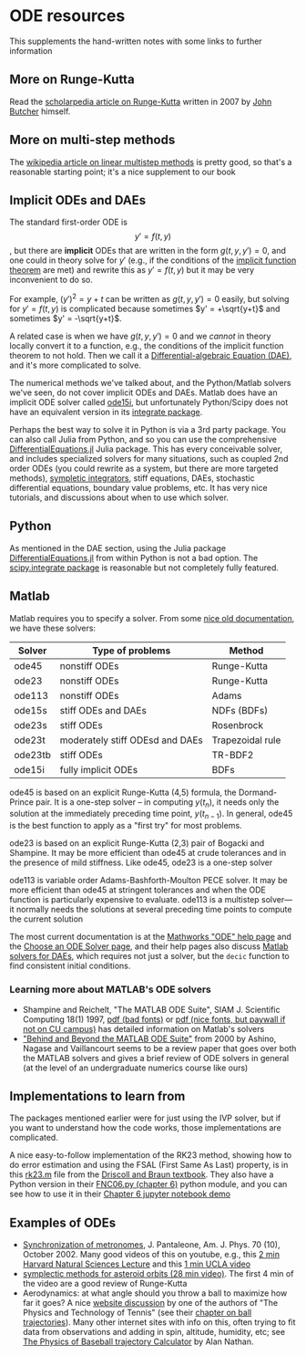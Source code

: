 # ODE resources

This supplements the hand-written notes with some links to further information

## More on Runge-Kutta
Read the [scholarpedia article on Runge-Kutta](http://www.scholarpedia.org/article/Runge-Kutta_methods) written in 2007 by [John Butcher](https://en.wikipedia.org/wiki/John_C._Butcher) himself.

## More on multi-step methods
The [wikipedia article on linear multistep methods](https://en.wikipedia.org/wiki/Linear_multistep_method) is pretty good, so that's a reasonable starting point; it's a nice supplement to our book

## Implicit ODEs and DAEs

The standard first-order ODE is $$y' = f(t,y)$$, but there are **implicit** ODEs that are written in the form $g(t,y,y')=0$, and one could in theory solve for $y'$ (e.g., if the conditions of the [implicit function theorem](https://en.wikipedia.org/wiki/Implicit_function_theorem) are met) and rewrite this as $y'=f(t,y)$ but it may be very inconvenient to do so.

For example, $(y')^2 = y + t$ can be written as $g(t,y,y')=0$ easily, but solving for $y'=f(t,y)$ is complicated because sometimes $y' = +\sqrt{y+t}$ and sometimes $y' = -\sqrt{y+t}$.

A related case is when we have $g(t,y,y')=0$ and we *cannot* in theory locally convert it to a function, e.g., the conditions of the implicit function theorem to not hold.  Then we call it a [Differential-algebraic Equation (DAE)](https://en.wikipedia.org/wiki/Differential-algebraic_system_of_equations), and it's more complicated to solve.

The numerical methods we've talked about, and the Python/Matlab solvers we've seen, do not cover implicit ODEs and DAEs.  Matlab does have an implicit ODE solver called [ode15i](https://www.mathworks.com/help/matlab/ref/ode15i.html), but unfortunately Python/Scipy does not have an equivalent version in its [integrate package](https://docs.scipy.org/doc/scipy/reference/integrate.html).

Perhaps the best way to solve it in Python is via a 3rd party package. You can also call Julia from Python, and so you can use the comprehensive [DifferentialEquations.jl](https://diffeq.sciml.ai/stable/#Installing-from-Python) Julia package. This has every conceivable solver, and includes specialized solvers for many situations, such as coupled 2nd order ODEs (you could rewrite as a system, but there are more targeted methods), [sympletic integrators](https://en.wikipedia.org/wiki/Symplectic_integrator), stiff equations, DAEs, stochastic differential equations, boundary value problems, etc.  It has very nice tutorials, and discussions about when to use which solver.

## Python
As mentioned in the DAE section, using the Julia package  [DifferentialEquations.jl](https://diffeq.sciml.ai) from within Python is not a bad option.  The [scipy.integrate package](https://docs.scipy.org/doc/scipy/reference/integrate.html) is reasonable but not completely fully featured.

## Matlab
Matlab requires you to specify a solver.  From some [nice old documentation](http://eaton.math.rpi.edu/faculty/holmes/courses/csums/spring09/resources/ode.help.pdf), we have these solvers:

| Solver      | Type of problems | Method |
| ----------- | ----------- | ---- |
| ode45      | nonstiff ODEs       | Runge-Kutta
| ode23   | nonstiff ODEs        | Runge-Kutta
| ode113 | nonstiff ODEs  | Adams  |
| ode15s   | stiff ODEs and DAEs  |  NDFs (BDFs) |
| ode23s   |  stiff ODEs | Rosenbrock  |
| ode23t   | moderately stiff ODEsd and DAEs  |  Trapezoidal rule |
| ode23tb  | stiff ODEs  | TR-BDF2  |
| ode15i   | fully implicit ODEs  | BDFs  |

ode45 is based on an explicit Runge-Kutta (4,5) formula, the Dormand-Prince pair. It is a one-step solver – in computing $y(t_n)$, it needs only the solution at the immediately preceding time point, $y(t_{n-1})$. In general, ode45 is the best function to apply as a "first
try" for most problems.

ode23 is based on an explicit Runge-Kutta (2,3) pair of Bogacki and Shampine. It may be more efficient than ode45 at crude tolerances and in the presence of mild stiffness. Like ode45, ode23 is a one-step solver

ode113 is variable order Adams-Bashforth-Moulton PECE solver. It may be more efficient than ode45 at stringent tolerances and when the ODE function is particularly expensive to evaluate. ode113 is a multistep solver—it normally needs the solutions at several preceding time points to compute the current solution

The most current documentation is at the [Mathworks "ODE" help page](https://www.mathworks.com/help/matlab/ordinary-differential-equations.html) and the [Choose an ODE Solver page](https://www.mathworks.com/help/matlab/math/choose-an-ode-solver.html), and their help pages also discuss [Matlab solvers for DAEs](https://www.mathworks.com/help/matlab/math/solve-differential-algebraic-equations-daes.html), which requires not just a solver, but the `decic` function to find consistent initial conditions.

### Learning more about MATLAB's ODE solvers
- Shampine and Reichelt, "The MATLAB ODE Suite", SIAM J. Scientific Computing 18(1) 1997, [pdf (bad fonts)](https://people.eecs.berkeley.edu/~wkahan/Math128/ODEsuite.pdf) or [pdf (nice fonts, but paywall if not on CU campus)](https://epubs.siam.org/doi/pdf/10.1137/S1064827594276424) has detailed information on Matlab's solvers
- ["Behind and Beyond the MATLAB ODE Suite"](http://image.sciencenet.cn/olddata/kexue.com.cn/bbs/upload/16391Behind%20and%20Beyond%20the%20MATLAB%20ODE.pdf) from 2000 by Ashino, Nagase and Vaillancourt seems to be a review paper that goes over both the MATLAB solvers and gives a brief review of ODE solvers in general (at the level of an undergraduate numerics course like ours)

## Implementations to learn from
The packages mentioned earlier were for just using the IVP solver, but if you want to understand how the code works, those implementations are complicated.

A nice easy-to-follow implementation of the RK23 method, showing how to do error estimation and using the FSAL (First Same As Last) property, is in this [rk23.m](https://github.com/tobydriscoll/fnc-extras/blob/master/fnc/rk23.m) file from the [Driscoll and Braun textbook](http://tobydriscoll.net/project/fnc/). They also have a Python version in their [FNC06.py (chapter 6)](https://github.com/tobydriscoll/fnc-extras/blob/master/python/FNC06.py) python module, and you can see how to use it in their [Chapter 6 jupyter notebook demo](https://github.com/tobydriscoll/fnc-extras/blob/master/python/Chapter06.ipynb)

## Examples of ODEs

- [Synchronization of metronomes](http://www.math.pitt.edu/~bard/classes/mth3380/syncpapers/metronome.pdf), J. Pantaleone, Am. J. Phys. 70 (10), October 2002. Many good videos of this on youtube, e.g., this [2 min Harvard Natural Sciences Lecture](https://youtu.be/Aaxw4zbULMs) and this [1 min UCLA video](https://youtu.be/T58lGKREubo)
- [symplectic methods for asteroid orbits (28 min video)](https://youtu.be/zLnIWwvfuo4).  The first 4 min of the video are a good review of Runge-Kutta
- Aerodynamics: at what angle should you throw a ball to maximize how far it goes? A nice [website discussion](http://www.physics.usyd.edu.au/~cross/TRAJECTORIES/Trajectories.html) by one of the authors of "The Physics and Technology of Tennis" (see their [chapter on ball trajectories](http://www.physics.usyd.edu.au/~cross/TRAJECTORIES/42.%20Ball%20Trajectories.pdf)). Many other internet sites with info on this, often trying to fit data from observations and adding in spin, altitude, humidity, etc; see [The Physics of Baseball trajectory Calculator](http://baseball.physics.illinois.edu/trajectory-calculator-new3D.html) by Alan Nathan.
